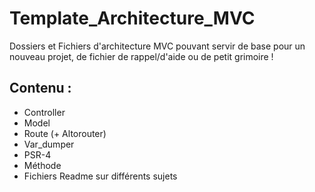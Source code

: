 # Template_Architecture_MVC

Dossiers et Fichiers d'architecture MVC pouvant servir de base pour un nouveau projet, de fichier de rappel/d'aide ou de petit grimoire !

## Contenu : 

- Controller
- Model
- Route (+ Altorouter)
- Var_dumper
- PSR-4
- Méthode 
- Fichiers Readme sur différents sujets
